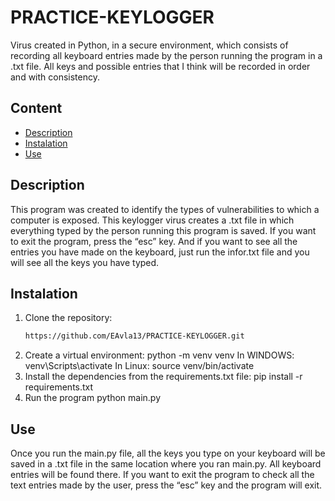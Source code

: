 # PRACTICE-KEYLOGGER

Virus created in Python, in a secure environment, which consists of recording all keyboard entries made by the person running the program in a .txt file. All keys and possible entries that I think will be recorded in order and with consistency.

## Content
- [Description](#-Description)
- [Instalation](#-Instalation)
- [Use](#-Use)

## Description
This program was created to identify the types of vulnerabilities to which a computer is exposed. This keylogger virus creates a .txt file in which everything typed by the person running this program is saved. If you want to exit the program, press the “esc” key.
And if you want to see all the entries you have made on the keyboard, just run the infor.txt file and you will see all the keys you have typed.

## Instalation
1. Clone the repository:
   ```bash
   https://github.com/EAvla13/PRACTICE-KEYLOGGER.git
2. Create a virtual environment:
   python -m venv venv
   In WINDOWS:
   venv\Scripts\activate
   In Linux:
   source venv/bin/activate
3. Install the dependencies from the requirements.txt file:
   pip install -r requirements.txt
4. Run the program
   python main.py
## Use
Once you run the main.py file, all the keys you type on your keyboard will be saved in a .txt file in the same location where you ran main.py. All keyboard entries will be found there.
If you want to exit the program to check all the text entries made by the user, press the “esc” key and the program will exit. 

